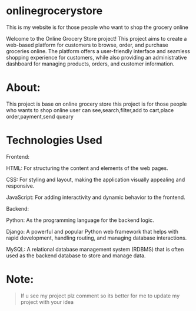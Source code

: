 # onlinegrocerystore
This is my website is for those people who want to shop the grocery online 

Welcome to the Online Grocery Store project! This project aims to create a web-based platform for customers to browse, order, and purchase groceries online. The platform offers a user-friendly interface and seamless shopping experience for customers, while also providing an administrative dashboard for managing products, orders, and customer information.

# About:
This project is base on online grocery store 
this project is for those people who wants to shop online
user can see,search,filter,add to cart,place order,payment,send queary

# Technologies Used
Frontend:

HTML: For structuring the content and elements of the web pages.

CSS: For styling and layout, making the application visually appealing and responsive.

JavaScript: For adding interactivity and dynamic behavior to the frontend.

Backend:

Python: As the programming language for the backend logic.

Django: A powerful and popular Python web framework that helps with rapid development, handling routing, and managing database interactions.

MySQL: A relational database management system (RDBMS) that is often used as the backend database to store and manage data.

# Note:

> If u see my project plz comment so its better for me to update my project with your idea


